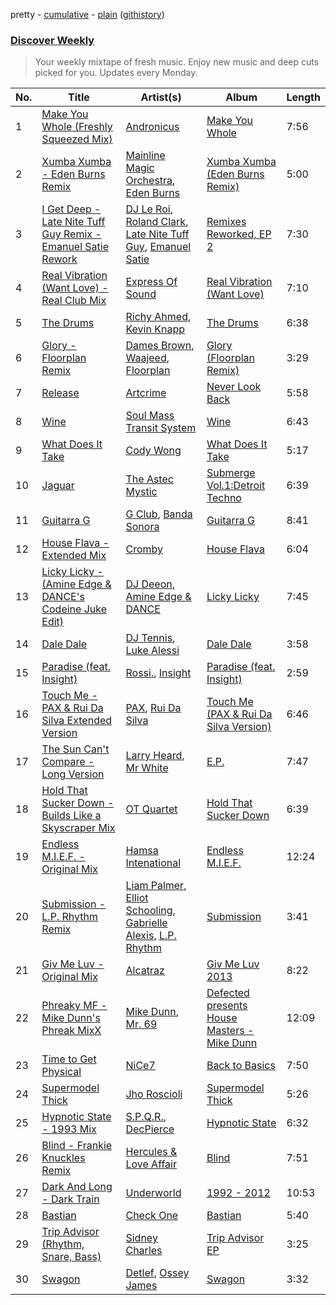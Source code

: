 pretty - [cumulative](/playlists/cumulative/Discover%20Weekly.md) - [plain](/playlists/plain/37i9dQZEVXcERLiUqU2pJX) ([githistory](https://github.githistory.xyz/vitokorn/spotify-playlist-archive/blob/master/playlists/plain/37i9dQZEVXcERLiUqU2pJX))
### [Discover Weekly](https://open.spotify.com/playlist/37i9dQZEVXcERLiUqU2pJX)

> Your weekly mixtape of fresh music. Enjoy new music and deep cuts picked for you. Updates every Monday.

| No. | Title | Artist(s) | Album | Length |
|---|---|---|---|---|
| 1 | [Make You Whole (Freshly Squeezed Mix)](https://open.spotify.com/track/3coQ0w5Uxr5XtX4AJFhVs8) | [Andronicus](https://open.spotify.com/artist/2KIqJZqSkPp1fHrMKu7s0r) | [Make You Whole](https://open.spotify.com/album/4il0scK5ZJANf2pbezFAwC) | 7:56 |
| 2 | [Xumba Xumba - Eden Burns Remix](https://open.spotify.com/track/7pmhk6JO19qgpI6nWk6hpo) | [Mainline Magic Orchestra](https://open.spotify.com/artist/05zSozHG9kAvZTCmEo1fFT), [Eden Burns](https://open.spotify.com/artist/6lItMkb0pYOU1DvFUWgYo2) | [Xumba Xumba (Eden Burns Remix)](https://open.spotify.com/album/7IgMs3YzIxJoEOU76XEbDV) | 5:00 |
| 3 | [I Get Deep - Late Nite Tuff Guy Remix - Emanuel Satie Rework](https://open.spotify.com/track/2KlceNytPzYWN0sjGwmi4Y) | [DJ Le Roi](https://open.spotify.com/artist/5OXUEzrde6XK7zpfcxmybW), [Roland Clark](https://open.spotify.com/artist/4OGlp2UdUQGPJVbvJ82Cz5), [Late Nite Tuff Guy](https://open.spotify.com/artist/0DScNaWV94MOncDB0t2XRK), [Emanuel Satie](https://open.spotify.com/artist/3veg7sFGWTk62Ecwj6mzij) | [Remixes Reworked, EP 2](https://open.spotify.com/album/2ZJi2RVw13mVoOjDRXgWco) | 7:30 |
| 4 | [Real Vibration (Want Love) - Real Club Mix](https://open.spotify.com/track/4nMHgvHinAoTre9MY0szza) | [Express Of Sound](https://open.spotify.com/artist/7r4iWZD2SjUy8qa8TKDV54) | [Real Vibration (Want Love)](https://open.spotify.com/album/5kN9h0MqV0YsdlHOxQEKdv) | 7:10 |
| 5 | [The Drums](https://open.spotify.com/track/4Zt9zbLVVUz3R4IKrZprNi) | [Richy Ahmed](https://open.spotify.com/artist/1ac5NUFh98sMs0DGX4xlSt), [Kevin Knapp](https://open.spotify.com/artist/1qhZdOpfyWk2RbhTCpbAkv) | [The Drums](https://open.spotify.com/album/2a88FfDU9810YsADUv6RCu) | 6:38 |
| 6 | [Glory - Floorplan Remix](https://open.spotify.com/track/73Oldy26augFjehSUWEJj3) | [Dames Brown](https://open.spotify.com/artist/7Hgnu346InP2IcZoMGGT8B), [Waajeed](https://open.spotify.com/artist/4dXRZcf1AdzvwZ9AiRIsmT), [Floorplan](https://open.spotify.com/artist/0RBnTX5xoVa1bDYt9Qbies) | [Glory (Floorplan Remix)](https://open.spotify.com/album/3dgfKrBXJQpvUxLDrKTiqf) | 3:29 |
| 7 | [Release](https://open.spotify.com/track/1NzYjaGxhhwNcggdQ1QUF9) | [Artcrime](https://open.spotify.com/artist/0jyIdSnFU2KoTUKJqn7Dj3) | [Never Look Back](https://open.spotify.com/album/355x6fIzQbUpidLuW5wwMN) | 5:58 |
| 8 | [Wine](https://open.spotify.com/track/4R0lg0dcpePAao09jJFy0R) | [Soul Mass Transit System](https://open.spotify.com/artist/3mzdCW5WsS0kjHkG9neoGC) | [Wine](https://open.spotify.com/album/019K0r6OsJohBRr15gIjc8) | 6:43 |
| 9 | [What Does It Take](https://open.spotify.com/track/7hzti26VHvicnH0waTU3zm) | [Cody Wong](https://open.spotify.com/artist/67JxELHA2es0ei0TSpGoSL) | [What Does It Take](https://open.spotify.com/album/0CzPK3THE3qmAbHS1MQChl) | 5:17 |
| 10 | [Jaguar](https://open.spotify.com/track/648R7nEhGZIpZ0zVHJteRF) | [The Astec Mystic](https://open.spotify.com/artist/5AFUcmuGYgnILlAZ1jL1Vh) | [Submerge Vol.1:Detroit Techno](https://open.spotify.com/album/0cm2Hh4rzchNp2n9iNyAHb) | 6:39 |
| 11 | [Guitarra G](https://open.spotify.com/track/1UoibYyvhKiWO0CFR8ZUwN) | [G Club](https://open.spotify.com/artist/4lWFAIiZWIht08nC49NFnK), [Banda Sonora](https://open.spotify.com/artist/4NfqzDNH8uZrcIIlURQgbg) | [Guitarra G](https://open.spotify.com/album/520Ur3QWBNJzi28ECjHQ7p) | 8:41 |
| 12 | [House Flava - Extended Mix](https://open.spotify.com/track/1LrkeZcHMnmaeZLBseksRY) | [Cromby](https://open.spotify.com/artist/1qxDhjTatsIGuMVF3LMAOX) | [House Flava](https://open.spotify.com/album/1y667NXO8SYJRLo8VxZLU8) | 6:04 |
| 13 | [Licky Licky - (Amine Edge & DANCE's Codeine Juke Edit)](https://open.spotify.com/track/42mGxLOWmGcsSOs0Cogk8P) | [DJ Deeon](https://open.spotify.com/artist/5wY9R35VmZOg7NxQvKJXdH), [Amine Edge & DANCE](https://open.spotify.com/artist/7si9pFZZlPdZPeOclH9vgm) | [Licky Licky](https://open.spotify.com/album/7B7Vmem4EMCcoKEBjixW2B) | 7:45 |
| 14 | [Dale Dale](https://open.spotify.com/track/4OC0pUmRJvfYtnhen3hgIq) | [DJ Tennis](https://open.spotify.com/artist/6vJvFV1A2CpT8s5B1oUN6t), [Luke Alessi](https://open.spotify.com/artist/3Foat3c8Ui3HkvZghZAzQp) | [Dale Dale](https://open.spotify.com/album/41zQdhNoM98T2XDIKAAkm4) | 3:58 |
| 15 | [Paradise (feat. Insight)](https://open.spotify.com/track/05XOD1DkUO2yWmjfqkR8t8) | [Rossi.](https://open.spotify.com/artist/7itMGcVGRKS43LcTQvJitf), [Insight](https://open.spotify.com/artist/4mNqgCpPwkwYyr6xlqJViu) | [Paradise (feat. Insight)](https://open.spotify.com/album/1itJyuA4M8mMBAdNuNXqHo) | 2:59 |
| 16 | [Touch Me - PAX & Rui Da Silva Extended Version](https://open.spotify.com/track/5RzIHKiSL5yEqkyYzhy16o) | [PAX](https://open.spotify.com/artist/3NYySx3H1V7zHemD9hmsQv), [Rui Da Silva](https://open.spotify.com/artist/1kx78nQhmITF7OFvivyN4v) | [Touch Me (PAX & Rui Da Silva Version)](https://open.spotify.com/album/0W91OGDStAHK6la9uH1zss) | 6:46 |
| 17 | [The Sun Can't Compare - Long Version](https://open.spotify.com/track/50TVKYY0LRQAqKI8EfBqzC) | [Larry Heard](https://open.spotify.com/artist/3j7teie3p6UnbA8nW51Trz), [Mr White](https://open.spotify.com/artist/5aUUNSMJtijlIrD5RaBAOp) | [E.P.](https://open.spotify.com/album/6ZCxOD387eOYLvwTkzgIvm) | 7:47 |
| 18 | [Hold That Sucker Down - Builds Like a Skyscraper Mix](https://open.spotify.com/track/6B3XkOfEMjRU3lq6NdPhjO) | [OT Quartet](https://open.spotify.com/artist/6BspK9ToOVAlay9MMF5NQj) | [Hold That Sucker Down](https://open.spotify.com/album/5xsCaMk549xuuxEgG83GUY) | 6:39 |
| 19 | [Endless M.I.E.F. - Original Mix](https://open.spotify.com/track/2yg7Q1T0aUBy0JstlqvRxk) | [Hamsa Intenational](https://open.spotify.com/artist/4RMNG3h3FEWp50y5Bk0dAw) | [Endless M.I.E.F.](https://open.spotify.com/album/0muxWG069STF4sg4EziEfl) | 12:24 |
| 20 | [Submission - L.P. Rhythm Remix](https://open.spotify.com/track/06AXrhmbIFTb5iujh2dYyq) | [Liam Palmer](https://open.spotify.com/artist/0X08iR3Fp37Hoa9b1pjHnR), [Elliot Schooling](https://open.spotify.com/artist/6kxjV47PkAw81io31d6OWu), [Gabrielle Alexis](https://open.spotify.com/artist/2QLpEJflYL6gWm3tJ8Ki8g), [L.P. Rhythm](https://open.spotify.com/artist/3K5qBiy5EHwb270817Cy6e) | [Submission](https://open.spotify.com/album/1Nr2l081cV2Y6JvxixegWD) | 3:41 |
| 21 | [Giv Me Luv - Original Mix](https://open.spotify.com/track/5rTCWmt0e89ufkDqOZSRBb) | [Alcatraz](https://open.spotify.com/artist/1DzlI9QRMifzIq8BkPdaUo) | [Giv Me Luv 2013](https://open.spotify.com/album/7K3Wf5uPmwyRgRYJ3LQOip) | 8:22 |
| 22 | [Phreaky MF - Mike Dunn's Phreak MixX](https://open.spotify.com/track/5JEq9JHJth1xqixO4Qu8rk) | [Mike Dunn](https://open.spotify.com/artist/55UOywvWbUD9c6C3NSGdft), [Mr. 69](https://open.spotify.com/artist/7DYttpiOZdyURH5XmQXeSD) | [Defected presents House Masters - Mike Dunn](https://open.spotify.com/album/5m6zuSzUkFhb4How5haStn) | 12:09 |
| 23 | [Time to Get Physical](https://open.spotify.com/track/5atYErhZQGlk5VQMcBQQgu) | [NiCe7](https://open.spotify.com/artist/6qBmPOu2NuZtyODRNSfUDw) | [Back to Basics](https://open.spotify.com/album/0kWLyMQU9h0M5wo89dDQu5) | 7:50 |
| 24 | [Supermodel Thick](https://open.spotify.com/track/4czwcLS8x96vBcCDAFBeKv) | [Jho Roscioli](https://open.spotify.com/artist/1YyeTuJ8IrPSpPiZMq0rhH) | [Supermodel Thick](https://open.spotify.com/album/1WBrocFNoWaAwV1n7y4UTo) | 5:26 |
| 25 | [Hypnotic State - 1993 Mix](https://open.spotify.com/track/4kyRgDfRJ8NPLhRa3DpdEm) | [S.P.Q.R.](https://open.spotify.com/artist/2kPYXX68r0g6tAKRcOTr47), [DecPierce](https://open.spotify.com/artist/06pf9ubQxlTOg8Pf4Vr7Up) | [Hypnotic State](https://open.spotify.com/album/3CdUAvR0gevBw5xBNpWOLH) | 6:32 |
| 26 | [Blind - Frankie Knuckles Remix](https://open.spotify.com/track/2P6QV6D4E3TxcYoYYz8ANJ) | [Hercules & Love Affair](https://open.spotify.com/artist/1WHoAjAWGx5qLsgzpaOk7W) | [Blind](https://open.spotify.com/album/4vdHNQcsvi2eUFjxrEXoig) | 7:51 |
| 27 | [Dark And Long - Dark Train](https://open.spotify.com/track/5u67VJ8GAhnkFA1FolVhD0) | [Underworld](https://open.spotify.com/artist/1PXHzxRDiLnjqNrRn2Xbsa) | [1992 - 2012](https://open.spotify.com/album/68wdXsJmyuDfbozV2rDjXq) | 10:53 |
| 28 | [Bastian](https://open.spotify.com/track/4VNCTejinLH66gtNc9etdO) | [Check One](https://open.spotify.com/artist/05blQng3JZ1EXhDaQL3oWp) | [Bastian](https://open.spotify.com/album/6JAS3Kx1ZAGhXk6zNS2hXg) | 5:40 |
| 29 | [Trip Advisor (Rhythm, Snare, Bass)](https://open.spotify.com/track/5kimJnpTUUYKMs8wccI0w2) | [Sidney Charles](https://open.spotify.com/artist/0J6ZEXmLQfZMeHBoa4JZTH) | [Trip Advisor EP](https://open.spotify.com/album/1410SX4Jl2z7RmU7uP1zH8) | 3:25 |
| 30 | [Swagon](https://open.spotify.com/track/5KXRY5hKpnMnpFxclIDbB3) | [Detlef](https://open.spotify.com/artist/5lZ8HC92jRDlyeq0vSxGeI), [Ossey James](https://open.spotify.com/artist/5Krv6spDHbLWdNMtyTdRpX) | [Swagon](https://open.spotify.com/album/6qRKanSPmSScdRUJoBBnN7) | 3:32 |